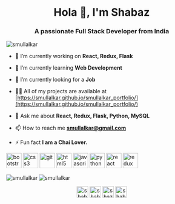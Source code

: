 <h1 align="center">Hola 👋, I'm Shabaz</h1>
<h3 align="center">A passionate Full Stack Developer from India</h3>

<p align="left"> <img src="https://komarev.com/ghpvc/?username=smullalkar" alt="smullalkar" /> </p>

- 🔭 I’m currently working on **React, Redux, Flask**

- 🌱 I’m currently learning **Web Development**

- 👯 I’m currently looking for a **Job**

- 👨‍💻 All of my projects are available at [https://smullalkar.github.io/smullalkar_portfolio/](https://smullalkar.github.io/smullalkar_portfolio/)

- 💬 Ask me about **React, Redux, Flask, Python, MySQL**

- 📫 How to reach me **smullalkar@gmail.com**

- ⚡ Fun fact **I am a Chai Lover.**

<p align="left"><img src="https://devicons.github.io/devicon/devicon.git/icons/bootstrap/bootstrap-plain.svg" alt="bootstrap" width="40" height="40"/> <img src="https://devicons.github.io/devicon/devicon.git/icons/css3/css3-original-wordmark.svg" alt="css3" width="40" height="40"/> <img src="https://www.vectorlogo.zone/logos/git-scm/git-scm-icon.svg" alt="git" width="40" height="40"/> <img src="https://devicons.github.io/devicon/devicon.git/icons/html5/html5-original-wordmark.svg" alt="html5" width="40" height="40"/> <img src="https://devicons.github.io/devicon/devicon.git/icons/javascript/javascript-original.svg" alt="javascript" width="40" height="40"/> <img src="https://devicons.github.io/devicon/devicon.git/icons/python/python-original.svg" alt="python" width="40" height="40"/> <img src="https://devicons.github.io/devicon/devicon.git/icons/react/react-original-wordmark.svg" alt="react" width="40" height="40"/> <img src="https://devicons.github.io/devicon/devicon.git/icons/redux/redux-original.svg" alt="redux" width="40" height="40"/></p><img align="left" src="https://github-readme-stats.vercel.app/api/top-langs/?username=smullalkar&layout=compact&hide=html" alt="smullalkar" />

<img align="center" src="https://github-readme-stats.vercel.app/api?username=smullalkar&show_icons=true" alt="smullalkar" />

<p align="center">
<a href="https://twitter.com/shabaz mullalkar" target="blank"><img align="center" src="https://cdn.jsdelivr.net/npm/simple-icons@3.0.1/icons/twitter.svg" alt="shabaz mullalkar" height="30" width="30" /></a>
<a href="https://linkedin.com/in/shabaz mullalkar" target="blank"><img align="center" src="https://cdn.jsdelivr.net/npm/simple-icons@3.0.1/icons/linkedin.svg" alt="shabaz mullalkar" height="30" width="30" /></a>
<a href="https://instagram.com/shazz_ab17" target="blank"><img align="center" src="https://cdn.jsdelivr.net/npm/simple-icons@3.0.1/icons/instagram.svg" alt="shazz_ab17" height="30" width="30" /></a>
<a href="https://www.hackerrank.com/smullalkar" target="blank"><img align="center" src="https://cdn.jsdelivr.net/npm/simple-icons@3.0.1/icons/hackerrank.svg" alt="shabaz mullalkar" height="30" width="30" /></a>
</p>
